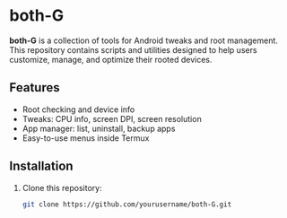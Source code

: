 # both-G

**both-G** is a collection of tools for Android tweaks and root management. This repository contains scripts and utilities designed to help users customize, manage, and optimize their rooted devices.

## Features

- Root checking and device info
- Tweaks: CPU info, screen DPI, screen resolution
- App manager: list, uninstall, backup apps
- Easy-to-use menus inside Termux

## Installation

1. Clone this repository:
   ```bash
   git clone https://github.com/yourusername/both-G.git
